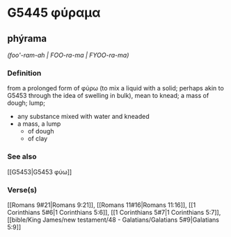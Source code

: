 # G5445 φύραμα

## phýrama

_(foo'-ram-ah | FOO-ra-ma | FYOO-ra-ma)_

### Definition

from a prolonged form of φύρω (to mix a liquid with a solid; perhaps akin to G5453 through the idea of swelling in bulk), mean to knead; a mass of dough; lump; 

- any substance mixed with water and kneaded
- a mass, a lump
  - of dough
  - of clay

### See also

[[G5453|G5453 φύω]]

### Verse(s)

[[Romans 9#21|Romans 9:21]], [[Romans 11#16|Romans 11:16]], [[1 Corinthians 5#6|1 Corinthians 5:6]], [[1 Corinthians 5#7|1 Corinthians 5:7]], [[bible/King James/new testament/48 - Galatians/Galatians 5#9|Galatians 5:9]]